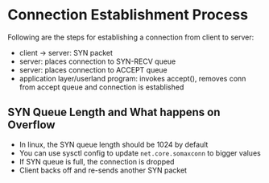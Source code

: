 # Connection Establishment Process

Following are the steps for establishing a connection from client to server:

- client -> server: SYN packet
- server: places connection to SYN-RECV queue
- server: places connection to ACCEPT queue
- application layer/userland program: invokes accept(), removes conn from accept queue and connection is established

## SYN Queue Length and What happens on Overflow

- In linux, the SYN queue length should be 1024 by default
- You can use sysctl config to update `net.core.somaxconn` to bigger values
- If SYN queue is full, the connection is dropped
- Client backs off and re-sends another SYN packet
